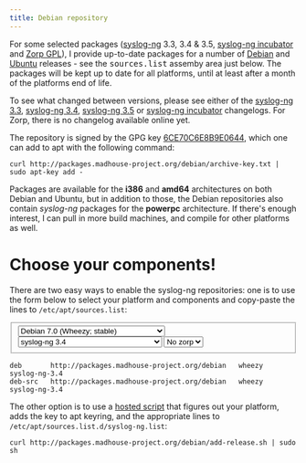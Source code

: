 ```yaml
---
title: Debian repository
---
```


For some selected packages ([syslog-ng][sng] 3.3, 3.4 & 3.5,
[syslog-ng incubator][sng-incubator] and [Zorp GPL][zorp]), I provide
up-to-date packages for a number of [Debian][debian] and
[Ubuntu][ubuntu] releases - see the <kbd>sources.list</kbd> assemby
area just below. The packages will be kept up to date for all
platforms, until at least after a month of the platforms end of life.

To see what changed between versions, please see either of the
[syslog-ng 3.3][1], [syslog-ng 3.4][2], [syslog-ng 3.5][3] or
[syslog-ng incubator][4] changelogs. For Zorp, there is no changelog
available online yet.

 [sng]: https://www.balabit.com/network-security/syslog-ng/opensource-logging-system/overview
 [sng-incubator]: https://github.com/balabit/syslog-ng-incubator
 [zorp]: https://www.balabit.com/network-security/zorp-gpl/overview
 [debian]: http://www.debian.org/
 [ubuntu]: http://www.ubuntu.com/

 [1]: http://git.madhouse-project.org/debian/syslog-ng/plain/debian/changelog?h=packaging/debian/3.3
 [2]: http://git.madhouse-project.org/debian/syslog-ng/plain/debian/changelog?h=packaging/debian/3.4
 [3]: http://git.madhouse-project.org/debian/syslog-ng/plain/debian/changelog?h=packaging/debian/3.5
 [4]: https://github.com/balabit/syslog-ng-incubator/raw/debian/master/debian/changelog

The repository is signed by the GPG key
[6CE70C6E8B9E0644][archive-key], which one can add to apt with the following command:

    curl http://packages.madhouse-project.org/debian/archive-key.txt | sudo apt-key add -

 [archive-key]: http://packages.madhouse-project.org/debian/archive-key.txt

Packages are available for the **i386** and **amd64** architectures on
both Debian and Ubuntu, but in addition to those, the Debian
repositories also contain *syslog-ng* packages for the **powerpc**
architecture. If there's enough interest, I can pull in more build
machines, and compile for other platforms as well.

# Choose your components!

There are two easy ways to enable the syslog-ng repositories: one is
to use the form below to select your platform and components and
copy-paste the lines to <code>/etc/apt/sources.list</code>:

<form class="form-inline" id="dist-select">
 <fieldset>
  <select class="inline input-xlarge" id="distro-select">
    <optgroup label="Debian">
     <option value="debian-squeeze">Debian 6.0 (Squeeze; oldstable)</option>
     <option value="debian-wheezy" selected>Debian 7.0 (Wheezy; stable)</option>
     <option value="debian-jessie">Debian 8.0 (Jessie; testing)</option>
     <option value="debian-sid">Debian unstable</option>
    </optgroup>
    <optgroup label="Ubuntu">
     <option value="ubuntu-lucid">Ubuntu 10.04 LTS (Lucid Lynx)</option>
     <option value="ubuntu-precise">Ubuntu 12.04 LTS (Precise Pangolin)</option>
     <option value="ubuntu-saucy">Ubuntu 13.10 (Saucy Salamander)</option>
     <option value="ubuntu-trusty">Ubuntu 14.04 LTS (Trusty Tahr)</option>
     <option value="ubuntu-utopic">Ubuntu 14.10 (Utopic Unicorn)</option>
    </optgroup>
  </select>
  <select class="inline input-xlarge" id="sng-select">
    <option value="syslog-ng-none">No syslog-ng</option>
    <optgroup label="syslog-ng old stable">
     <option value="syslog-ng-3.3">syslog-ng 3.3</option>
    </optgroup>
    <optgroup label="syslog-ng stable">
     <option value="syslog-ng">Latest syslog-ng stable release (3.4)</option>
     <option value="syslog-ng-3.4" selected>syslog-ng 3.4</option>
    </optgroup>
    <optgroup label="syslog-ng devel">
     <option value="syslog-ng-devel">Latest syslog-ng devel release (3.5)</option>
     <option value="syslog-ng-3.5">syslog-ng 3.5</option>
    </optgroup>
  </select>
  <select class="inline input-xlarge" id="zorp-select">
    <option value="zorp-none">No zorp</option>
    <option value="zorp">zorp</option>
  </select>
 </fieldset>
</form>

    deb       http://packages.madhouse-project.org/debian   wheezy   syslog-ng-3.4
    deb-src   http://packages.madhouse-project.org/debian   wheezy   syslog-ng-3.4


The other option is to use a [hosted script][add-release] that figures
out your platform, adds the key to apt keyring, and the appropriate
lines to <code>/etc/apt/sources.list.d/syslog-ng.list</code>:

    curl http://packages.madhouse-project.org/debian/add-release.sh | sudo sh

 [add-release]: http://packages.madhouse-project.org/debian/add-release.sh

<script src="/assets/asylum/js/sources.list.js" type="text/javascript"></script>

<div id="alert-box" class="alert alert-block alert-error fade in"
     style="display: none">
</div>
